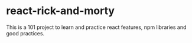 # react-rick-and-morty


This is a 101 project to learn and practice react features, npm libraries and good practices.